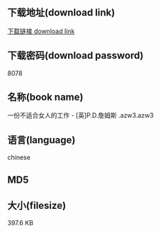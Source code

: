 ## 下载地址(download link)
[下载链接 download link](https://tutu365.netlify.app/?s=%E4%B8%80%E4%BB%BD%E4%B8%8D%E9%80%82%E5%90%88%E5%A5%B3%E4%BA%BA%E7%9A%84%E5%B7%A5%E4%BD%9C+-+%5B%E8%8B%B1%5DP.D.%E8%A9%B9%E5%A7%86%E6%96%AF+.azw3)

## 下载密码(download password)
8078

## 名称(book name)
一份不适合女人的工作 - [英]P.D.詹姆斯 .azw3.azw3

## 语言(language)
chinese

## MD5


## 大小(filesize)
397.6 KB
